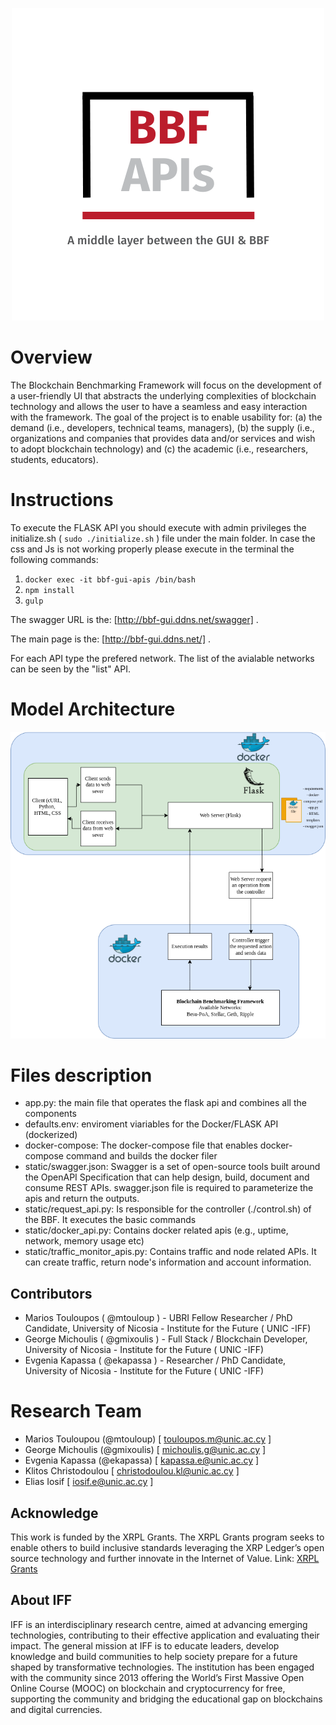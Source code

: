 <p align="center"><img src="https://github.com/UNIC-IFF/BBF-FLASK-API/blob/main/figs/bbf_api_logo.png" /></p>


# Overview
The Blockchain Benchmarking Framework will focus on the development of a user-friendly UI that abstracts the underlying complexities of blockchain technology and allows the user to have a seamless and easy interaction with the framework. The goal of the project is to enable usability for: (a) the demand (i.e., developers, technical teams, managers), (b) the supply (i.e., organizations and companies that provides data and/or services and wish to adopt blockchain technology) and (c) the academic (i.e., researchers, students, educators).

# Instructions

To execute the FLASK API you should execute with admin privileges the initialize.sh ( `sudo ./initialize.sh` ) file under the main folder. 
In case the css and Js is not working properly please execute in the terminal the following commands:
 1. `docker exec -it bbf-gui-apis /bin/bash`
 2. `npm install`
 3. `gulp`

The swagger URL is the: [http://bbf-gui.ddns.net/swagger] .

The main page is the: [http://bbf-gui.ddns.net/] .

For each API type the prefered network. The list of the avialable networks can be seen by the "list" API.

# Model Architecture

<p align="center"><img src="https://github.com/UNIC-IFF/BBF-FLASK-API/blob/main/figs/architecture.png" /></p>

# Files description
- app.py: the main file that operates the flask api and combines all the components
- defaults.env: enviroment viariables for the Docker/FLASK API (dockerized) 
- docker-compose: The docker-compose file that enables docker-compose command and builds the docker filer
- static/swagger.json: Swagger is a set of open-source tools built around the OpenAPI Specification that can help design, build, document and consume REST APIs. swagger.json file is required to parameterize the apis and return the outputs.
- static/request_api.py: Is responsible for the controller (./control.sh) of the BBF. It executes the basic commands
- static/docker_api.py: Contains docker related apis (e.g., uptime, network, memory usage etc)
- static/traffic_monitor_apis.py: Contains traffic and node related APIs. It can create traffic, return node's information and account information.

## Contributors
- Marios Touloupos ( @mtouloup ) - UBRI Fellow Researcher / PhD Candidate, University of Nicosia - Institute for the Future ( UNIC -IFF)
- George Michoulis ( @gmixoulis ) - Full Stack / Blockchain Developer, University of Nicosia - Institute for the Future ( UNIC -IFF)
- Evgenia Kapassa ( @ekapassa ) - Researcher / PhD Candidate, University of Nicosia - Institute for the Future ( UNIC -IFF)

# Research Team
* Marios Touloupou (@mtouloup) [ touloupos.m@unic.ac.cy ]
* George Michoulis (@gmixoulis) [ michoulis.g@unic.ac.cy ]
* Evgenia Kapassa (@ekapassa) [ kapassa.e@unic.ac.cy ]
* Klitos Christodoulou [ christodoulou.kl@unic.ac.cy ]
* Elias Iosif [ iosif.e@unic.ac.cy ]

## Acknowledge
This work is funded by the XRPL Grants. The XRPL Grants program seeks to enable others to build inclusive standards leveraging the XRP Ledger’s open source technology and further innovate in the Internet of Value.
Link: [XRPL Grants](https://xrplgrants.org/)


## About IFF

IFF is an interdisciplinary research centre, aimed at advancing emerging technologies, contributing to their effective application and evaluating their impact. The general mission at IFF is to educate leaders, develop knowledge and build communities to help society prepare for a future shaped by transformative technologies. The institution has been engaged with the community since 2013 offering the World’s First Massive Open Online Course (MOOC) on blockchain and cryptocurrency for free, supporting the community and bridging the educational gap on blockchains and digital currencies.
